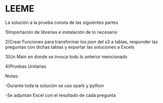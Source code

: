 # LEEME
La solución a la prueba consta de las siguientes partes

1)Importación de librerias e instalación de lo necesario

2)Crear Funciones para transformar los json del s3 a tablas, responder las preguntas con dichas tablas y exportar las soluciones a Excels

3)Un Main en donde se invoca todo lo anterior mencionado

4)Pruebas Unitarias

Notas: 

-Durante toda la solución se uso spark y python

-Se adjuntan Excel con el resultado de cada pregunta
